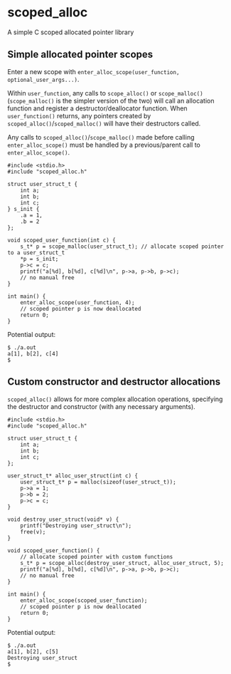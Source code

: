 # scoped_alloc
A simple C scoped allocated pointer library 

## Simple allocated pointer scopes
Enter a new scope with `enter_alloc_scope(user_function, optional_user_args...)`. 

Within `user_function`, any calls to `scope_alloc()` or `scope_malloc()`
(`scope_malloc()` is the simpler version of the two) will call an allocation 
function and register a destructor/deallocator function. When `user_function()`
returns, any pointers created by `scoped_alloc()`/`scoped_malloc()` will have 
their destructors called.

Any calls to `scoped_alloc()`/`scope_malloc()` made before calling 
`enter_alloc_scope()` must be handled by a previous/parent call to
`enter_alloc_scope()`.

```
#include <stdio.h>
#include "scoped_alloc.h"

struct user_struct_t {
    int a;
    int b;
    int c;
} s_init {
    .a = 1,
    .b = 2
};

void scoped_user_function(int c) {
    s_t* p = scope_malloc(user_struct_t); // allocate scoped pointer to a user_struct_t
    *p = s_init;
    p->c = c;
    printf("a[%d], b[%d], c[%d]\n", p->a, p->b, p->c);
    // no manual free
}

int main() {
    enter_alloc_scope(user_function, 4);
    // scoped pointer p is now deallocated
    return 0;
}
```

Potential output:
```
$ ./a.out
a[1], b[2], c[4]
$
```


## Custom constructor and destructor allocations 
`scoped_alloc()` allows for more complex allocation operations, specifying the 
destructor and constructor (with any necessary arguments).

```
#include <stdio.h>
#include "scoped_alloc.h"

struct user_struct_t {
    int a;
    int b;
    int c;
};

user_struct_t* alloc_user_struct(int c) {
    user_struct_t* p = malloc(sizeof(user_struct_t));
    p->a = 1;
    p->b = 2;
    p->c = c;
}

void destroy_user_struct(void* v) {
    printf("Destroying user_struct\n");
    free(v);
}

void scoped_user_function() {
    // allocate scoped pointer with custom functions
    s_t* p = scope_alloc(destroy_user_struct, alloc_user_struct, 5); 
    printf("a[%d], b[%d], c[%d]\n", p->a, p->b, p->c);
    // no manual free
}

int main() {
    enter_alloc_scope(scoped_user_function);
    // scoped pointer p is now deallocated
    return 0;
}
```

Potential output:
```
$ ./a.out
a[1], b[2], c[5]
Destroying user_struct
$
```
